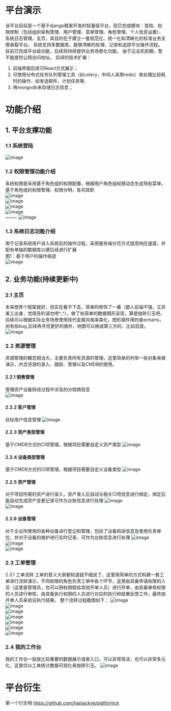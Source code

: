 # 平台演示
该平台目前是一个基于django框架开发的轻量级平台，现已完成模块：登陆、权限控制（包括组织架构管理、用户管理、菜单管理、角色管理、个人信息设置）、系统日志管理，主页，其目的在于建立一套规范化、统一化和清晰化的标准业务支撑承载平台。
系统支持多数据库，能够清晰的处理、记录和追踪平台操作流程。
目前已完成平台级功能，后续将持续提供业务场景化功能。
由于云主机到期，暂不能提供公网访问地址。
后续的技术扩展：
1. 前端界面后续可React方式展示；
2. 可使用分布式任务队列管理工具（如celery，中间人采用redis）来处理比较耗时的操作，如发送邮件，计划任务等;
3. 用mongodb来存储日志信息；

# 功能介绍
## 1. 平台支撑功能
### 1.1 系统登陆
![image](https://github.com/hapjackye/platformshow/blob/master/Image/001.png)<br>
### 1.2 权限管理功能介绍
系统权限是采用基于角色组的权限配置，根据用户角色组权限动态生成导航菜单，基于角色组的权限管理，权限分明，各司其职<br>
![image](https://github.com/hapjackye/platformshow/blob/master/Image/002.png)<br>
![image](https://github.com/hapjackye/platformshow/blob/master/Image/003.png)<br>
![image](https://github.com/hapjackye/platformshow/blob/master/Image/004.png)<br>
![image](https://github.com/hapjackye/platformshow/blob/master/Image/005.png)<br>~~~~
![image](https://github.com/hapjackye/platformshow/blob/master/Image/006.png)<br>
### 1.3 系统日志功能介绍
用于记录系统用户进入系统后的操作过程，采用服务端分页方式提高响应速度，并配有单独的数据库以便后续进行扩展<br>
图1：基于用户的操作痕迹<br>
![image](https://github.com/hapjackye/platformshow/blob/master/Image/007.png)<br>
## 2. 业务功能(持续更新中)
### 2.1 主页
本来想弄个框架就好，但实在看不下去，简单的修饰了一番（鄙人前端不强，又非美工出身，觉得丑的请勿喷^_^），做了些简单的数据图形呈现，算是抛砖引玉吧，后续可以根据实际业务场景使用现代金属风格来美化，图形插件用的是echarts，尚有些bug,后续再寻觅更好的插件，地图可以换成第三方的，比如百度。
![image](https://github.com/hapjackye/platformshow/blob/master/Image/008.png)<br>
### 2.2 资源管理
资源管理的概念相当大，主要负责所有资源的管理，这里简单的列举一些对象来做演示，内含资源的录入、跟踪、管理以及CMDB的使用。
#### 2.2.1 销售管理
管理资产设备购进过程中涉及的分销商信息<br>
![image](https://github.com/hapjackye/platformshow/blob/master/Image/010.png)<br>
#### 2.2.2 客户管理
目标用户信息管理
![image](https://github.com/hapjackye/platformshow/blob/master/Image/011.png)<br>
#### 2.2.3 资产类型管理
基于CMDB方式的CI项管理，根据项目需要自定义资产类型
![image](https://github.com/hapjackye/platformshow/blob/master/Image/012.png)<br>
#### 2.2.4 设备类型管理
基于CMDB方式的CI项管理，根据项目需要自定义设备类型
![image](https://github.com/hapjackye/platformshow/blob/master/Image/013.png)<br>
#### 2.2.5 资产管理
对于项目所需的资产进行录入，资产录入后自动与相关CI项信息进行绑定，绑定后能自动生成资产变更记录可作为台账信息进行处理
![image](https://github.com/hapjackye/platformshow/blob/master/Image/014.png)<br>
![image](https://github.com/hapjackye/platformshow/blob/master/Image/015.png)<br>
#### 2.2.6 设备管理
对于企业所使用的各种设备进行登记和管理，包括了设备购进信息及使用负责单位，并对于设备的维护进行实时记录，可作为台账信息进行处理
![image](https://github.com/hapjackye/platformshow/blob/master/Image/016.png)<br>
![image](https://github.com/hapjackye/platformshow/blob/master/Image/017.png)<br>
![image](https://github.com/hapjackye/platformshow/blob/master/Image/018.png)<br>

### 2.3 工单管理
2.3.1 工单流转
工单的意义大家都知道就不细说了，这里用简单的方式构建一套工单进行流转演示，不同权限的角色负责工单中各个环节，这里由具备申请权限的人员（这里是管理员，也可以把权限赋给其他开单人员）进行开单，由具备审核权限的人员进行审核，由具备执行权限的人员进行对应的执行和结果反馈工作，最终由开单人员来验证执行结果。
整个流转过程截图如下：
![image](https://github.com/hapjackye/platformshow/blob/master/Image/019.png)<br>
![image](https://github.com/hapjackye/platformshow/blob/master/Image/020.png)<br>
![image](https://github.com/hapjackye/platformshow/blob/master/Image/021.png)<br>
![image](https://github.com/hapjackye/platformshow/blob/master/Image/022.png)<br>
![image](https://github.com/hapjackye/platformshow/blob/master/Image/023.png)<br>
![image](https://github.com/hapjackye/platformshow/blob/master/Image/024.png)<br>
![image](https://github.com/hapjackye/platformshow/blob/master/Image/025.png)<br>

### 2.4 我的工作台
我的工作台一般放比较重要的数据展示或者入口，可以非常简洁，也可以非常多元化，这里仅以工单统计数据可视化来抛砖引玉。
![image](https://github.com/hapjackye/platformshow/blob/master/Image/026.png)<br>

# 平台衍生
第一个衍生物 https://github.com/hapjackye/platformck<br>
